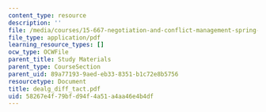 ```yaml
---
content_type: resource
description: ''
file: /media/courses/15-667-negotiation-and-conflict-management-spring-2001/58267e4f79bfd94f4a51a4aa46e4b4df_dealg_diff_tact.pdf
file_type: application/pdf
learning_resource_types: []
ocw_type: OCWFile
parent_title: Study Materials
parent_type: CourseSection
parent_uid: 89a77193-9aed-eb33-8351-b1c72e8b5756
resourcetype: Document
title: dealg_diff_tact.pdf
uid: 58267e4f-79bf-d94f-4a51-a4aa46e4b4df
---
```

